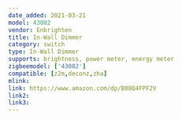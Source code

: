 ```yaml
---
date_added: 2021-03-21
model: 43082
vendor: Enbrighten
title: In-Wall Dimmer
category: switch
type: In-Wall Dimmer
supports: brightness, power meter, energy meter
zigbeemodel: ['43082']
compatible: [z2m,deconz,zha]
mlink: 
link: https://www.amazon.com/dp/B08Q4FPF2V
link2: 
link3: 
---
```


